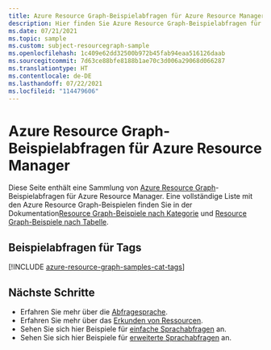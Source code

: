```yaml
---
title: Azure Resource Graph-Beispielabfragen für Azure Resource Manager
description: Hier finden Sie Azure Resource Graph-Beispielabfragen für Azure Resource Manager. Diese zeigen die Verwendung von Ressourcentypen und Tabellen für den Zugriff auf die zugehörigen Ressourcen und Eigenschaften von Azure Resource Manager.
ms.date: 07/21/2021
ms.topic: sample
ms.custom: subject-resourcegraph-sample
ms.openlocfilehash: 1c409e62dd32500b972b45fab94eaa516126daab
ms.sourcegitcommit: 7d63ce88bfe8188b1ae70c3d006a29068d066287
ms.translationtype: HT
ms.contentlocale: de-DE
ms.lasthandoff: 07/22/2021
ms.locfileid: "114479606"
---
```

# <a name="azure-resource-graph-sample-queries-for-azure-resource-manager"></a>Azure Resource Graph-Beispielabfragen für Azure Resource Manager

Diese Seite enthält eine Sammlung von [Azure Resource Graph](../../governance/resource-graph/overview.md)-Beispielabfragen für Azure Resource Manager. Eine vollständige Liste mit den Azure Resource Graph-Beispielen finden Sie in der Dokumentation[Resource Graph-Beispiele nach Kategorie](../../governance/resource-graph/samples/samples-by-category.md) und [Resource Graph-Beispiele nach Tabelle](../../governance/resource-graph/samples/samples-by-table.md).

## <a name="sample-queries-for-tags"></a>Beispielabfragen für Tags

[!INCLUDE [azure-resource-graph-samples-cat-tags](../../../includes/resource-graph/samples/bycat/tags.md)]

## <a name="next-steps"></a>Nächste Schritte

- Erfahren Sie mehr über die [Abfragesprache](../../governance/resource-graph/concepts/query-language.md).
- Erfahren Sie mehr über das [Erkunden von Ressourcen](../../governance/resource-graph/concepts/explore-resources.md).
- Sehen Sie sich hier Beispiele für [einfache Sprachabfragen](../../governance/resource-graph/samples/starter.md) an.
- Sehen Sie sich hier Beispiele für [erweiterte Sprachabfragen](../../governance/resource-graph/samples/advanced.md) an.
